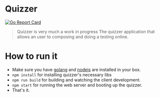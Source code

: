 # Quizzer
[![Go Report Card](http://goreportcard.com/badge/thangchung/quizzer)](http://goreportcard.com/report/thangchung/quizzer)
> Quizzer is very much a work in progress
The quizzer application that allows an user to composing and doing a testing online.

# How to run it

* Make sure you have [golang](https://golang.org) and [nodejs](https://nodejs.org) are installed in your box.
* `npm install` for installing quizzer's necessary libs
* `npm run build` for building and watching the client development.
* `npm start` for running the web server and booting up the quizzer.
* That's it.
